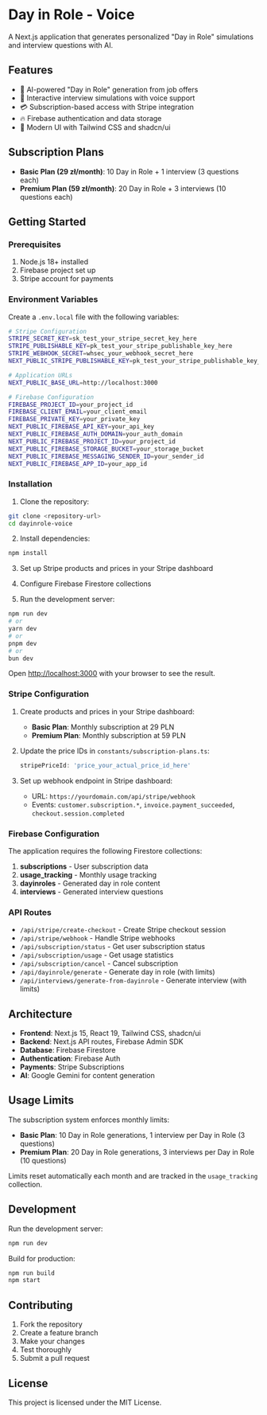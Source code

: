 # Day in Role - Voice

A Next.js application that generates personalized "Day in Role" simulations and interview questions with AI.

## Features

- 🎯 AI-powered "Day in Role" generation from job offers
- 💬 Interactive interview simulations with voice support
- 💳 Subscription-based access with Stripe integration
- 🔥 Firebase authentication and data storage
- 🎨 Modern UI with Tailwind CSS and shadcn/ui

## Subscription Plans

- **Basic Plan (29 zł/month)**: 10 Day in Role + 1 interview (3 questions each)
- **Premium Plan (59 zł/month)**: 20 Day in Role + 3 interviews (10 questions each)

## Getting Started

### Prerequisites

1. Node.js 18+ installed
2. Firebase project set up
3. Stripe account for payments

### Environment Variables

Create a `.env.local` file with the following variables:

```bash
# Stripe Configuration
STRIPE_SECRET_KEY=sk_test_your_stripe_secret_key_here
STRIPE_PUBLISHABLE_KEY=pk_test_your_stripe_publishable_key_here
STRIPE_WEBHOOK_SECRET=whsec_your_webhook_secret_here
NEXT_PUBLIC_STRIPE_PUBLISHABLE_KEY=pk_test_your_stripe_publishable_key_here

# Application URLs
NEXT_PUBLIC_BASE_URL=http://localhost:3000

# Firebase Configuration
FIREBASE_PROJECT_ID=your_project_id
FIREBASE_CLIENT_EMAIL=your_client_email
FIREBASE_PRIVATE_KEY=your_private_key
NEXT_PUBLIC_FIREBASE_API_KEY=your_api_key
NEXT_PUBLIC_FIREBASE_AUTH_DOMAIN=your_auth_domain
NEXT_PUBLIC_FIREBASE_PROJECT_ID=your_project_id
NEXT_PUBLIC_FIREBASE_STORAGE_BUCKET=your_storage_bucket
NEXT_PUBLIC_FIREBASE_MESSAGING_SENDER_ID=your_sender_id
NEXT_PUBLIC_FIREBASE_APP_ID=your_app_id
```

### Installation

1. Clone the repository:
```bash
git clone <repository-url>
cd dayinrole-voice
```

2. Install dependencies:
```bash
npm install
```

3. Set up Stripe products and prices in your Stripe dashboard

4. Configure Firebase Firestore collections

5. Run the development server:

```bash
npm run dev
# or
yarn dev
# or
pnpm dev
# or
bun dev
```

Open [http://localhost:3000](http://localhost:3000) with your browser to see the result.

### Stripe Configuration

1. Create products and prices in your Stripe dashboard:
   - **Basic Plan**: Monthly subscription at 29 PLN
   - **Premium Plan**: Monthly subscription at 59 PLN

2. Update the price IDs in `constants/subscription-plans.ts`:
   ```typescript
   stripePriceId: 'price_your_actual_price_id_here'
   ```

3. Set up webhook endpoint in Stripe dashboard:
   - URL: `https://yourdomain.com/api/stripe/webhook`
   - Events: `customer.subscription.*`, `invoice.payment_succeeded`, `checkout.session.completed`

### Firebase Configuration

The application requires the following Firestore collections:

1. **subscriptions** - User subscription data
2. **usage_tracking** - Monthly usage tracking
3. **dayinroles** - Generated day in role content
4. **interviews** - Generated interview questions

### API Routes

- `/api/stripe/create-checkout` - Create Stripe checkout session
- `/api/stripe/webhook` - Handle Stripe webhooks
- `/api/subscription/status` - Get user subscription status
- `/api/subscription/usage` - Get usage statistics
- `/api/subscription/cancel` - Cancel subscription
- `/api/dayinrole/generate` - Generate day in role (with limits)
- `/api/interviews/generate-from-dayinrole` - Generate interview (with limits)

## Architecture

- **Frontend**: Next.js 15, React 19, Tailwind CSS, shadcn/ui
- **Backend**: Next.js API routes, Firebase Admin SDK
- **Database**: Firebase Firestore
- **Authentication**: Firebase Auth
- **Payments**: Stripe Subscriptions
- **AI**: Google Gemini for content generation

## Usage Limits

The subscription system enforces monthly limits:

- **Basic Plan**: 10 Day in Role generations, 1 interview per Day in Role (3 questions)
- **Premium Plan**: 20 Day in Role generations, 3 interviews per Day in Role (10 questions)

Limits reset automatically each month and are tracked in the `usage_tracking` collection.

## Development

Run the development server:

```bash
npm run dev
```

Build for production:

```bash
npm run build
npm start
```

## Contributing

1. Fork the repository
2. Create a feature branch
3. Make your changes
4. Test thoroughly
5. Submit a pull request

## License

This project is licensed under the MIT License.
